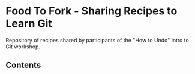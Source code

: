 # Food To Fork - Sharing Recipes to Learn Git

Repository of recipes shared by participants of the "How to Undo" intro to Git workshop.

## Contents

